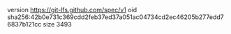 version https://git-lfs.github.com/spec/v1
oid sha256:42b0e731c369cdd2feb37ed37a051ac04734cd2ec46205b277edd76837b121cc
size 3493
